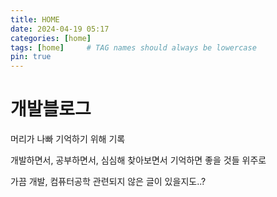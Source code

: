 ```yaml
---
title: HOME
date: 2024-04-19 05:17
categories: [home]
tags: [home]     # TAG names should always be lowercase
pin: true
---
```


# 개발블로그


 머리가 나빠 기억하기 위해 기록

 개발하면서, 공부하면서, 심심해 찾아보면서 기억하면 좋을 것들 위주로 
 
 가끔 개발, 컴퓨터공학 관련되지 않은 글이 있을지도..?